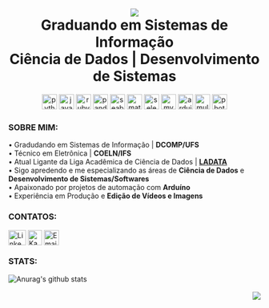 <h1 align="center">
  <a href="https://git.io/typing-svg">
    <img src="https://readme-typing-svg.herokuapp.com/?font=Montserrat&color=FFFFFF&lines=Olá,+me+chamo+Michael+Alves+d.+Santos!;Hi+i'm+Michael+Alves+d.+Santos!;Hola,+mi+nombre+es+Michael+Alves+d.+Santos!&center=true&height=100&width=500&hide_border=true">
  </a>
  <br>
Graduando em Sistemas de Informação <br>
Ciência de Dados | Desenvolvimento de Sistemas
</h1>

<div align="center">
  <img src="https://img.icons8.com/?size=100&id=13441&format=png&color=000000" height="30" alt="python logo"/>
  <img src="https://img.icons8.com/?size=100&id=108784&format=png&color=000000" height="30" alt="javascript logo"/>
  <img src="https://img.icons8.com/?size=100&id=22189&format=png&color=000000" height="30" alt="ruby logo"/>
  <img src="https://img.icons8.com/?size=100&id=xSkewUSqtErH&format=png&color=000000" height="30" alt="pandas logo"/>
  <img src="https://seaborn.pydata.org/_images/logo-mark-lightbg.svg" height="30" alt="seaborn logo"/>
  <img src="https://icon.icepanel.io/Technology/svg/Matplotlib.svg" height="30" alt="matplotlib logo"/>
  <img src="https://upload.wikimedia.org/wikipedia/commons/thumb/d/d5/Selenium_Logo.png/574px-Selenium_Logo.png" height="30" alt="selenium logo"/>
  <img src="https://img.icons8.com/?size=100&id=rgPSE6nAB766&format=png&color=000000" height="30" alt="mysql logo"/>
  <img src="https://img.icons8.com/?size=100&id=Of4lZV2lwBQI&format=png&color=000000" height="30" alt="arduino logo"/>
  <img src="https://img.icons8.com/?size=100&id=7lBeW0FgIYyX&format=png&color=000000" height="30" alt="multisim logo"/>
  <img src="https://img.icons8.com/?size=100&id=13677&format=png&color=000000" height="30" alt="photoshop logo"/>

  
  
</div>

<div>
  <h3>SOBRE MIM:</h3>
  <p>
    • Gradudando em Sistemas de Informação | <b>DCOMP/UFS</b><br>
    • Técnico em Eletrônica | <b>COELN/IFS</b><br>
    • Atual Ligante da Liga Acadêmica de Ciência de Dados | <a href="https://github.com/ladata-ufs"><b>LADATA</b></a><br>
    • Sigo apredendo e me especializando as áreas de <b>Ciência de Dados</b> e <b>Desenvolvimento de Sistemas/Softwares</b><br>
    • Apaixonado por projetos de automação com <b>Arduíno</b><br>
    • Experiência em Produção e <b>Edição de Vídeos e Imagens</b><br>
  </p>
</div>

<div>
  <h3>CONTATOS:</h3>
  
  <a href="https://www.linkedin.com/in/michaeldssantos" target="blank"><img align="center" src="https://raw.githubusercontent.com/rahuldkjain/github-profile-readme-generator/master/src/images/icons/Social/linked-in-alt.svg" alt="Linkedin-Michael" height="30" width="35" /></a>
  <a href="https://www.kaggle.com/ievykiw" target="blank"><img align="center" src="https://raw.githubusercontent.com/rahuldkjain/github-profile-readme-generator/master/src/images/icons/Social/kaggle.svg" alt="Kaggle-Michael" height="30" width="28" /></a>
  <a href="michael4lves.pro@gmail.com" target="blank"><img align="center" src="https://upload.wikimedia.org/wikipedia/commons/thumb/7/7e/Gmail_icon_%282020%29.svg/512px-Gmail_icon_%282020%29.svg.png?20221017173631" alt="Email-Michael" height="30" width=auto /></a>
</div>

<div>
<h3>STATS:</h3>
  
  <a href="https://github.com/ievykiw/github-readme-stats"><img align="left" src="https://github-readme-stats.vercel.app/api?username=ievykiw&show_icons=true&include_all_commits=true&theme=dark" alt="Anurag's github stats" /></a><br><br><a href="https://github.com/ievykiw/github-readme-stats"><img align="right" src="https://github-readme-stats.vercel.app/api/top-langs/?username=ievykiw&layout=compact&theme=dark" /></a>

</div>

